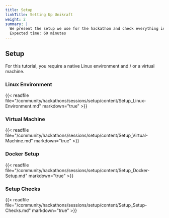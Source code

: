 ```yaml
---
title: Setup
linkTitle: Setting Up Unikraft
weight: 2
summary: |
  We present the setup we use for the hackathon and check everything is OK before proceeding to actual work items.
  Expected time: 60 minutes
---
```


## Setup

For this tutorial, you require a native Linux environment and / or a virtual machine.

### Linux Environment

{{< readfile file="/community/hackathons/sessions/setup/content/Setup_Linux-Environment.md" markdown="true" >}}

### Virtual Machine

{{< readfile file="/community/hackathons/sessions/setup/content/Setup_Virtual-Machine.md" markdown="true" >}}

### Docker Setup

{{< readfile file="/community/hackathons/sessions/setup/content/Setup_Docker-Setup.md" markdown="true" >}}

### Setup Checks

{{< readfile file="/community/hackathons/sessions/setup/content/Setup_Setup-Checks.md" markdown="true" >}}
